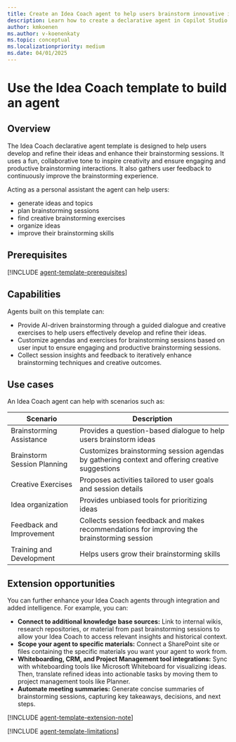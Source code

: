 ```yaml
---
title: Create an Idea Coach agent to help users brainstorm innovative ideas
description: Learn how to create a declarative agent in Copilot Studio agent builder from the Idea Coach template.
author: kmkoenen
ms.author: v-koenenkaty
ms.topic: conceptual
ms.localizationpriority: medium
ms.date: 04/01/2025
---
```


# Use the Idea Coach template to build an agent

## Overview

The Idea Coach declarative agent template is designed to help users develop and refine their ideas and enhance their brainstorming sessions. It uses a fun, collaborative tone to inspire creativity and ensure engaging and productive brainstorming interactions. It also gathers user feedback to continuously improve the brainstorming experience.

Acting as a personal assistant the agent can help users:

- generate ideas and topics
- plan brainstorming sessions
- find creative brainstorming exercises
- organize ideas
- improve their brainstorming skills

## Prerequisites

[!INCLUDE [agent-template-prerequisites](includes/agent-template-prerequisites.md)]

## Capabilities

Agents built on this template can:

-  Provide AI-driven brainstorming through a guided dialogue and creative exercises to help users effectively develop and refine their ideas.
- Customize agendas and exercises for brainstorming sessions based on user input to ensure engaging and productive brainstorming sessions.
- Collect session insights and feedback to iteratively enhance brainstorming techniques and creative outcomes.

## Use cases

An Idea Coach agent can help with scenarios such as:

| **Scenario** | **Description** |
| ----------   | ----------  |
| Brainstorming Assistance | Provides a question-based dialogue to help users brainstorm ideas |
| Brainstorm Session Planning | Customizes brainstorming session agendas by gathering context and offering creative suggestions |
| Creative Exercises | Proposes activities tailored to user goals and session details |
| Idea organization | Provides unbiased tools for prioritizing ideas |
| Feedback and Improvement | Collects session feedback and makes recommendations for improving the brainstorming session |
| Training and Development | Helps users grow their brainstorming skills |

## Extension opportunities

You can further enhance your Idea Coach agents through integration and added intelligence. For example, you can:

- **Connect to additional knowledge base sources:** Link to internal wikis, research repositories, or material from past brainstorming sessions to allow your Idea Coach to access  relevant insights and historical context.
- **Scope your agent to specific materials:** Connect a SharePoint site or files containing the specific materials you want your agent to work from.
- **Whiteboarding, CRM, and Project Management tool integrations:** Sync with whiteboarding tools like Microsoft Whiteboard for visualizing ideas. Then, translate refined ideas into actionable tasks by moving them to project management tools like Planner.
- **Automate meeting summaries:** Generate concise summaries of brainstorming sessions, capturing key takeaways, decisions, and next steps.

<!-- Note about IT involvement -->
[!INCLUDE [agent-template-extension-note](includes/agent-template-extension-note.md)]

<!-- Limitations -->

[!INCLUDE [agent-template-limitations](includes/agent-template-limitations.md)]